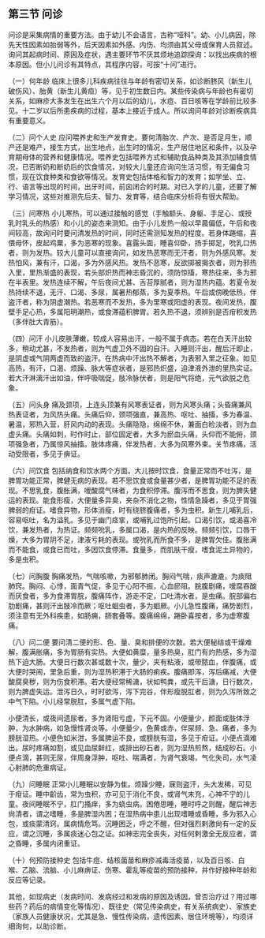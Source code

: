 ## 第三节 问诊

问诊是采集病情的重要方法。由于幼儿不会语言，古称“哑科”。幼、小儿病因，除先天性因素如胎弱等外，后天因素如外感、内伤、均须由其父母或保育人员叙述。询问其起病时间、原因及症状，遇主要环节不厌其烦地追踪探询：以找出疾病的根本原因。但小儿问诊有其特点，其程序内容，可按“十问”进行。

（一）何年龄 临床上很多儿科疾病往往与年龄有密切关系，如诊断脐风（新生儿破伤风）、胎黄（新生儿黄疸）等，见于初生数日内。某些传染病与年龄也有密切关系，如麻疹大多发生在出生六个月以后的幼儿，水痘、百日咳等在学龄前比较多见。十二岁以后所患疾病的过程，基本上接近于成人。所以询问年龄对诊断疾病具有重要意义。

（二）问个人史 应问喂养史和生产发育史。要何清胎次、产次、是否足月生，顺产还是难产，接生方式，出生地点，出生时的情况，生产居住地区和条件，以及孕育期母体的营养和健康情况。喂养史包括喂养方式和辅助食品种类及其添加辅食情况，已否断奶和断奶后的饮食情况，对较大儿童还应询问生活习惯，有无偏食习惯，现在饮食种类和食欲等情况。发育史包括体格和智力的发育；如学坐、立、行、语言等出现的时间，出牙时间，前囟闭合的时期。对已入学的儿童，还要了解学习情况，这些对推测先后夫、智力、发育等，结合临床分析将有很大帮助。

（三）问寒热 小儿寒热，可以通过接触的感觉（手触额头、身躯、手足心、或授乳时乳头的热感）和小儿的姿态来测知。由于小儿发热一般以早晨偏低，午后和夜间较高，故询问时要问清发热的时间，同时还需测知发热的程度。若身体踡缩，喜偎母怀，皮起鸡粟，多为恶寒的现象。喜露头面，睡喜仰卧，扬手掷足，吮乳口热者，则为发热。较大儿童可以直接询问，如发热恶寒而无汗者，则为外感风寒。发热怕风，兼有汗，口渴，多为外感风热。发热不恶寒，反欲掷被揭衣者，则为邪热入里，里热渐盛的表现，若头部炽热而神志昏沉的，须防惊搐，寒热往来，多为邪在半表里。发热连续不解，午后夜间尤甚、舌苔厚腻者，则为湿热内蕴。若夏令发热持续不退，无汗、口渴、多尿，属暑热郁蒸，多为夏季热。午后或傍晚低热，伴盗汗者，称为阴虚潮热。若恶寒而不发热，多为里寒或阳虚的表现。夜间发热，腹壁手足心热，多属阳明潮热，或食滞蕴积脾胃。若久热不退，须辨别是否疳积发热（多伴肚大青筋）。

（四）问汗 小儿皮肤薄嫩，较成人容易出汗，一般不属于病态。若在白天汗出较多，稍动尤甚，不发热者，则为气虚卫外不固的自汗。入睡则汗出，醒后汗即止，是阴虚或气阴两虚而致的盗汗。在热病中汗出热不解者，为表邪入里之征象。如见高热，有汗，口渴、烦躁、脉大等症状者，是邪热炽盛，迫津液外泄的里热实证。若大汗淋漓汗出如油，伴呼吸喘促，肢冷脉伏者，则是阳气将绝，元气欲脱之危象。

（五）问头身 痛及颈项，上连头顶兼有风寒表证者，则为风寒头痛；头昏痛兼风热表证者，为风热头痛。头痛后仰，颈项强直，兼高热、呕吐、抽搐，多为春温、暑温，邪热入营，肝风内动的表现。头痛隐隐，绵绵不休，兼面白睑淡者，则为血虚头痛。头痛如刺，时作时止，部位固定者，大多为瘀血头痛，头仰而不能俯，颈项强急者，乃属惊风抽搐。肢体疼痛，伴发热者，大多为风寒外束。关节疼痛，活动受限者，多见于痹证。

（六）问饮食 包括纳食和饮水两个方面。大儿按时饮食，食量正常而不吐泻，是脾胃功能正常，脾健无病的表现。若不思饮食或食量甚少者，是脾胃功能不足的表现。不思乳食，腹胀满，嗳酸腐气味者，为食积停滞。腹泻而不思食，则为脾失健运的表现。能食形瘦，大便量多异臭，夹杂不消化之物，性情急躁者，多见于胃强脾弱的疳证。嗜食异物，形体消瘦，时有绕脐腹痛者，多为虫积。新生儿哺乳后，容易呕吐，名为溢乳。多见于幽门痉挛，或哺乳过饱所引起。口渴引饮，或渴喜冷饮，兼发热者，为热证。频频吮乳，多属口渴，是内热的反映。频频引饮，口唇干燥，大多为胃阴不足，津液亏耗的表现。或吮乳而所食不多，是脾胃欠佳。腹胀满而不能食，或食已而吐，多因饮食停滞。食量多，而肌肤干瘦，嗜食泥土异物的，多是虫积。

（七）问胸腹 胸痛发热，气喘咳嗽，为邪郁肺闭。胸闷气喘，痰声漉漉，为痰阻肺窍。胸闷、心悸，面青气促，多见于心阳不振，心血瘀阻。脘腹剧痛，嗳腐吞酸而厌食者，多为食滞胃脘，腹痛阵作，游走不定，口吐清水者，是虫痛。脘部偏右肋剧痛，甚则汗出肢冷而厥；呕吐蛔虫者，多为蛔厥。小儿急性腹痛，痛势剧烈，须注意有无外科疾患，如肠痈，肠套叠等。腹痛绵绵，踡卧喜按者，多为虚寒腹痛。

（八）问二便 要问清二便的形、色、量、臭和排便的次数。若大便秘结或干燥难解，腹满胀痛，多为胃肠有实热。大便如黄糜，量多热臭，肛门有灼热感，多为湿热下迫大肠。大便日行数次甚或数十次，量少，夹有粘液，或带脓血，伴腹痛，或大便时哭闹，里急后重，则为湿热积滞于大肠的痢疾。腹痛即泻，泻后痛减，大便酸腐臭秽，则为伤食积滞。若大便经常稀溏，状如鸭粪，或先干后溏，日行数次，则为脾虚失运。泄泻日久，时时欲泻，泻下完谷，伴形瘦脱肛者，则为久泻所致之中气下陷。小儿经常脱肛，多属气虚下陷。

小便清长，或夜间遗尿者，多为肾阳亏虚，下元不固。小便量少，颜面或肢体浮肿，为水肿病，如急慢性肾炎等。小便量少，色黄或赤，伴尿频、急、痛者，多为膀胱湿热。小便色如米泔，多属脾运不良，或膀胱有湿，多见于疳证。小便点滴难出。尿时疼痛如割，或见血尿鲜红，或排出砂石者，则为湿热煎熬，结成砂石。小便点滴，甚则无尿，伴周身浮肿，呕吐、喘满者，为肾气衰竭，气化失司，水气凌心射肺的危重病证。

（九）问睡眠 正常小儿睡眠以安静为隹。烦躁少睡，寐则盗汗，头大发稀，可见于疳证。睡中齘齿，常为虫积，亦可见于消化不良，或肾气未充，心神不宁的儿童。夜间睡眠不宁，肛门搔痒，多为蛲虫病。困倦思睡，睡时呼之则醒，醒后神志尙清者，谓之嗜睡，多是脾湿内困；在湿热病中患儿出现嗜睡或昏睡，多为邪入心包，或痰蒙清窍。属病情危笃。沉睡困乏，呼之不醒，但对强烈剌激尙有一定的反应，谓之沉睡，多属痰迷心包之证。如神志完全丧失，对任何剌激全无反应者，谓之昏睡，多属内闭重证。

（十）何预防接种史 包括牛痘、结核菌苗和麻疹减毒活疫苗，以及百日咳、白喉、乙脑、流脑、小儿麻痹证、伤寒、霍乱等疫苗的预防接种，并作好接种年龄和反应等记录。

其他，如现病史（发病时间、发病经过和发病的原因及诱因，曾否治疗过？用过哪些药？药后的病情变化等情况）、既往史（常见传染病史，有关系统病史）、家族史（家族人员健康状况，尤其是急、慢性传染病，遗传因素、居住环境等），均须详细询何，以助诊断。
